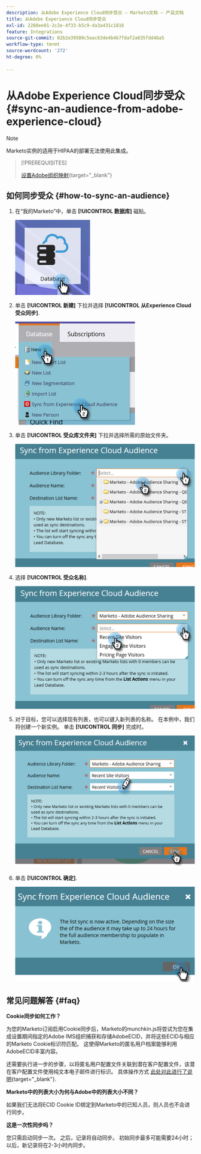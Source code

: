 ```yaml
---
description: 从Adobe Experience Cloud同步受众 — Marketo文档 — 产品文档
title: 从Adobe Experience Cloud同步受众
exl-id: 2288ee01-2c2e-4f33-b5c9-da3a431c1816
feature: Integrations
source-git-commit: 02b2e39580c5eac63de4b4b7fdaf2a835fdd4ba5
workflow-type: tm+mt
source-wordcount: '272'
ht-degree: 0%

---
```


# 从Adobe Experience Cloud同步受众 {#sync-an-audience-from-adobe-experience-cloud}

>[!NOTE]
>
>Marketo实例的适用于HIPAA的部署无法使用此集成。

>[!PREREQUISITES]
>
>[设置Adobe组织映射](/help/marketo/product-docs/adobe-experience-cloud-integrations/set-up-adobe-organization-mapping.md){target="_blank"}

## 如何同步受众 {#how-to-sync-an-audience}

1. 在“我的Marketo”中，单击 **[!UICONTROL 数据库]** 磁贴。

   ![](assets/sync-an-audience-from-adobe-experience-cloud-1.png)

1. 单击 **[!UICONTROL 新建]** 下拉并选择 **[!UICONTROL 从Experience Cloud受众同步]**.

   ![](assets/sync-an-audience-from-adobe-experience-cloud-2.png)

1. 单击 **[!UICONTROL 受众库文件夹]** 下拉并选择所需的原始文件夹。

   ![](assets/sync-an-audience-from-adobe-experience-cloud-3.png)

1. 选择 **[!UICONTROL 受众名称]**.

   ![](assets/sync-an-audience-from-adobe-experience-cloud-4.png)

1. 对于目标，您可以选择现有列表，也可以键入新列表的名称。 在本例中，我们将创建一个新实例。 单击 **[!UICONTROL 同步]** 完成时。

   ![](assets/sync-an-audience-from-adobe-experience-cloud-5.png)

1. 单击 **[!UICONTROL 确定]**.

   ![](assets/sync-an-audience-from-adobe-experience-cloud-6.png)

## 常见问题解答 {#faq}

**Cookie同步如何工作？**

为您的Marketo订阅启用Cookie同步后，Marketo的munchkin.js将尝试为您在集成设置期间指定的Adobe IMS组织捕获和存储AdobeECID，并将这些ECID与相应的Marketo Cookie标识符匹配。 这使得Marketo的匿名用户档案能够利用AdobeECID丰富内容。

还需要执行进一步的步骤，以将匿名用户配置文件关联到潜在客户配置文件，该潜在客户配置文件使用纯文本电子邮件进行标识。 具体操作方式 [此处对此进行了说明](/help/marketo/product-docs/reporting/basic-reporting/report-activity/tracking-anonymous-activity-and-people.md){target="_blank"}.

**Marketo中的列表大小为何与Adobe中的列表大小不同？**

如果我们无法将ECID Cookie ID绑定到Marketo中的已知人员，则人员也不会进行同步。

**这是一次性同步吗？**

您只需启动同步一次。 之后，记录将自动同步。 初始同步最多可能需要24小时；以后，新记录将在2-3小时内同步。
